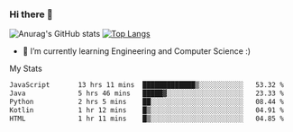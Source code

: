 ### Hi there 👋

![Anurag's GitHub stats](https://github-readme-stats.vercel.app/api?username=MatteoIorio11&show_icons=true&theme=dark) 
[![Top Langs](https://github-readme-stats.vercel.app/api/top-langs/?username=MatteoIorio11&theme=dark)](https://github.com/MatteoIorio11/github-readme-stats)

- 🌱 I’m currently learning Engineering and Computer Science :)

<!--
**MatteoIorio11/MatteoIorio11** is a ✨ _special_ ✨ repository because its `README.md` (this file) appears on your GitHub profile.

Here are some ideas to get you started:

- 🔭 I’m currently working on ...
- 🌱 I’m currently learning ...
- 👯 I’m looking to collaborate on ...
- 🤔 I’m looking for help with ...
- 💬 Ask me about ...
- 📫 How to reach me: ...
- 😄 Pronouns: ...
- ⚡ Fun fact: ...
-->
My Stats
<!--START_SECTION:waka-->

```txt
JavaScript       13 hrs 11 mins  █████████████▒░░░░░░░░░░░   53.32 %
Java             5 hrs 46 mins   █████▓░░░░░░░░░░░░░░░░░░░   23.33 %
Python           2 hrs 5 mins    ██░░░░░░░░░░░░░░░░░░░░░░░   08.44 %
Kotlin           1 hr 12 mins    █▒░░░░░░░░░░░░░░░░░░░░░░░   04.91 %
HTML             1 hr 11 mins    █▒░░░░░░░░░░░░░░░░░░░░░░░   04.85 %
```

<!--END_SECTION:waka-->
